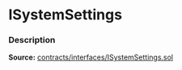 # ISystemSettings

### Description <a id="description"></a>

**Source:** [contracts/interfaces/ISystemSettings.sol](https://github.com/perifinance/peri-finance/blob/master/contracts/interfaces/ISystemSettings.sol)

